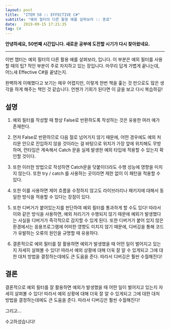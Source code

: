 ```yaml
---
layout: post
title:  "ITEM 50 :: EFFECTIVE C#"
subtitle: "예외 필터의 다른 활용 예를 살펴보라 :: 종료"
date:   2019-09-15 17:21:35
tag: C#
---
```


**안녕하세요, 50번째 시간입니다. 새로운 공부에 도전할 시기가 다시 찾아왔네요.**

___

이번 챕터는 예외 필터의 다른 활용 예를 살펴보라, 입니다.
이 부분은 예외 필터를 사용할 때의 팁? 적인 부분이 주로 차지하고 있는 장입니다.
마무리 답게 가볍게 끝나는데, 어느새 Effective C#을 끝냈는지.

완벽하게 이해했다고 보기는 매우 어렵지만, 이렇게 한번 책을 훑는 것 만으로도 많은 생각을 하게 해주는 책인 것 같습니다.
언젠가 기회가 된다면 이 글을 보고 다시 복습하길!

## 설명

1. 예외 필터를 작성할 때 항상 False로 반환하도록 작성하는 것은 유용한 여러 예가 존재한다.

2. 먼저 False로 반환하므로 다음 절로 넘어가지 않기 때문에, 어떤 경우에도 예외 처리문 안으로 진입하지 않을 것이라는 걸 바탕으로 위치가 가장 앞에 위치해도 무방하며, 런타임은 계속해서 Catch 문을 실제 발생한 예외 타입에 적용할 수 있는지 확인할 것이다.

3. 또한 이러한 방법으로 작성하면 Catch문을 덧붙이더라도 수행 성능에 영향을 미치지 않는다. 또한 try / catch 를 사용하는 곳이라면 제한 없이 이 패턴을 적용할 수 있다.

4. 또한 이를 사용하면 제어 흐름을 수정하지 않고도 라이브러리나 패키지에 대해서 동일한 방식을 적용할 수 있다는 장점이 있다.

5. 또한 디버거가 붙어있는지를 판단하여 예외 필터를 통과하게 할 수도 있다! 따라서 이와 같은 방식을 사용하면, 예외 처리기가 수행되지 않기 때문에 예외가 발생했다는 사실을 디버거가 즉각적으로 감지할 수 있게 된다. 또한 디버거가 붙어 있지 않은 환경에서는 응용프로그램에 어떠한 영향도 미치지 않기 때문에, 디버깅을 통해 코드가 유발하는 오류의 원인을 규명할 때 유용하다.

6. 결론적으로 예외 필터를 잘 활용하면 예외가 발생했을 때 어떤 일이 벌어지고 있는지 자세히 살펴볼 수 있다! 따라서 예외 상황에 대해 더욱 잘 알 수 있게되고 그에 대한 대처 방법을 결정하는데에도 큰 도움을 준다. 따라서 디버깅은 훨씬 수월해진다!



## 결론
	
결론적으로 예외 필터를 잘 활용하면 예외가 발생했을 때 어떤 일이 벌어지고 있는지 자세히 살펴볼 수 있다! 따라서 예외 상황에 대해 더욱 잘 알 수 있게되고 그에 대한 대처 방법을 결정하는데에도 큰 도움을 준다. 따라서 디버깅은 훨씬 수월해진다!

그리고...


수고하셨습니다!
